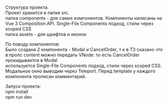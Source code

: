 Структура проекта:
<br>
Проект хранится в папке src.
<br>
папка components - для самих компонентов. Компоненты написаны на Vue 3 Composition API. Single-File Components подход, стили через scoped CSS
<br>
папка assets - для шрифтов и иконок

По поводу компонентов:
<br>
Было создана 2 компонента - Modal и CancelOrder, т к в ТЗ сказано что в пропс content можно передать VNode: то есть CancelOrder прокидывается в Modal
<br>
используется Single-File Components подход, стили через scoped CSS. Модальное окно выводим через Teleport. 
Перед template у каждого компонента прописан комментарий.

Запуск проекта:
<br>
npm install
<br>
npm run dev 
